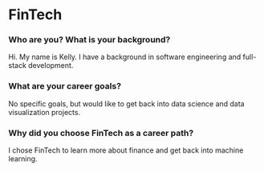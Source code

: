# FinTech

### Who are you? What is your background?

Hi. My name is Kelly. I have a background in software engineering and full-stack development.

### What are your career goals?

No specific goals, but would like to get back into data science and data visualization projects.

### Why did you choose FinTech as a career path?

I chose FinTech to learn more about finance and get back into machine learning.
